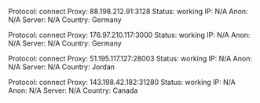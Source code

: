 Protocol: connect
Proxy: 88.198.212.91:3128
Status: working
IP: N/A
Anon: N/A
Server: N/A
Country: Germany

Protocol: connect
Proxy: 176.97.210.117:3000
Status: working
IP: N/A
Anon: N/A
Server: N/A
Country: Germany

Protocol: connect
Proxy: 51.195.117.127:28003
Status: working
IP: N/A
Anon: N/A
Server: N/A
Country: Jordan

Protocol: connect
Proxy: 143.198.42.182:31280
Status: working
IP: N/A
Anon: N/A
Server: N/A
Country: Canada

